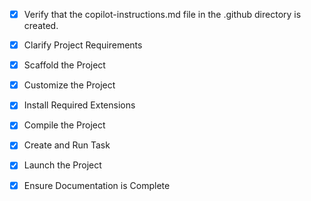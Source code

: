<!-- Use this file to provide workspace-specific custom instructions to Copilot. For more details, visit https://code.visualstudio.com/docs/copilot/copilot-customization#_use-a-githubcopilotinstructionsmd-file -->
- [x] Verify that the copilot-instructions.md file in the .github directory is created.

- [x] Clarify Project Requirements
	<!-- ML-powered intrusion detection system with real-time network packet analysis using CICIDS 2017 dataset, 92% precision target, Python/Scapy/Pandas/TensorFlow, Streamlit dashboard -->

- [x] Scaffold the Project
	<!-- Complete project structure created with all core modules: packet capture, ML models, preprocessing, dashboard, configuration management, and utilities -->

- [x] Customize the Project
	<!-- Implementing ML models, packet analysis, and dashboard components -->

- [x] Install Required Extensions
	<!-- Python extensions for development -->

- [x] Compile the Project
	<!-- Install dependencies and validate setup -->

- [x] Create and Run Task
	<!-- Setup development and training tasks -->

- [x] Launch the Project
	<!-- Launch Streamlit dashboard and packet capture -->

- [x] Ensure Documentation is Complete
	<!-- Complete README and cleanup instructions -->